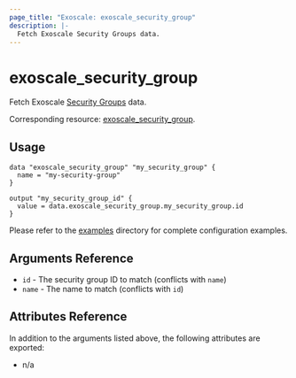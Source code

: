 ```yaml
---
page_title: "Exoscale: exoscale_security_group"
description: |-
  Fetch Exoscale Security Groups data.
---
```


# exoscale\_security\_group

Fetch Exoscale [Security Groups](https://community.exoscale.com/documentation/compute/security-groups/) data.

Corresponding resource: [exoscale_security_group](../resources/security_group.md).


## Usage

```hcl
data "exoscale_security_group" "my_security_group" {
  name = "my-security-group"
}

output "my_security_group_id" {
  value = data.exoscale_security_group.my_security_group.id
}
```

Please refer to the [examples](https://github.com/exoscale/terraform-provider-exoscale/tree/master/examples/)
directory for complete configuration examples.


## Arguments Reference

* `id` - The security group ID to match (conflicts with `name`)
* `name` - The name to match (conflicts with `id`)


## Attributes Reference

In addition to the arguments listed above, the following attributes are exported:

* n/a
